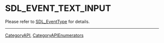 # SDL_EVENT_TEXT_INPUT

Please refer to [SDL_EventType](SDL_EventType) for details.

----
[CategoryAPI](CategoryAPI), [CategoryAPIEnumerators](CategoryAPIEnumerators)

